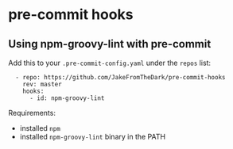 # pre-commit hooks

## Using npm-groovy-lint with pre-commit
Add this to your `.pre-commit-config.yaml` under the `repos` list:
```
  - repo: https://github.com/JakeFromTheDark/pre-commit-hooks
    rev: master
    hooks:
      - id: npm-groovy-lint
```
Requirements:
* installed `npm`
* installed `npm-groovy-lint` binary in the PATH
